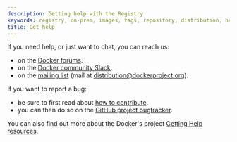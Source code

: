```yaml
---
description: Getting help with the Registry
keywords: registry, on-prem, images, tags, repository, distribution, help, 101, TL;DR
title: Get help
---
```


If you need help, or just want to chat, you can reach us:

- on the [Docker forums](https://forums.docker.com/c/open-source-projects/opensrcreg).
- on the [Docker community Slack](https://blog.docker.com/2016/11/introducing-docker-community-directory-docker-community-slack/).
- on the [mailing list](https://groups.google.com/a/dockerproject.org/forum/#!forum/distribution) (mail at <distribution@dockerproject.org>).

If you want to report a bug:

- be sure to first read about [how to contribute](https://github.com/docker/distribution/blob/master/CONTRIBUTING.md).
- you can then do so on the [GitHub project bugtracker](https://github.com/docker/distribution/issues).

You can also find out more about the Docker's project [Getting Help resources](../opensource/ways.md).
